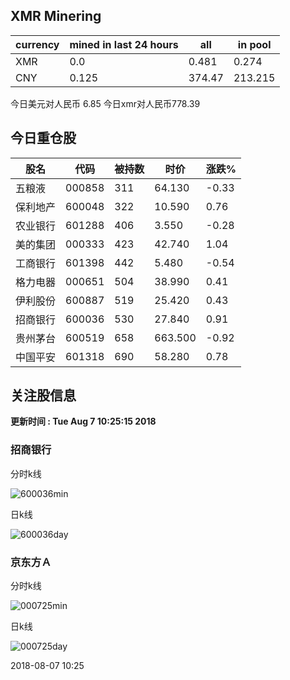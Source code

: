 ## XMR Minering

|currency|mined in last 24 hours|all|in pool|
|---|---|---|---|
|XMR|0.0|0.481|0.274|
|CNY|0.125|374.47|213.215|

今日美元对人民币 6.85	今日xmr对人民币778.39


## 今日重仓股 

|股名|代码|被持数|时价|涨跌%|
|---|---|---|---|---|
|五粮液|000858|311|64.130|-0.33|
|保利地产|600048|322|10.590|0.76|
|农业银行|601288|406|3.550|-0.28|
|美的集团|000333|423|42.740|1.04|
|工商银行|601398|442|5.480|-0.54|
|格力电器|000651|504|38.990|0.41|
|伊利股份|600887|519|25.420|0.43|
|招商银行|600036|530|27.840|0.91|
|贵州茅台|600519|658|663.500|-0.92|
|中国平安|601318|690|58.280|0.78|

## 关注股信息
**更新时间 : Tue Aug  7 10:25:15 2018**
### 招商银行 
分时k线

![600036min](http://image.sinajs.cn/newchart/min/n/sh600036.gif)

日k线

![600036day](http://image.sinajs.cn/newchart/daily/n/sh600036.gif)

### 京东方Ａ 
分时k线

![000725min](http://image.sinajs.cn/newchart/min/n/sz000725.gif)

日k线

![000725day](http://image.sinajs.cn/newchart/daily/n/sz000725.gif)

2018-08-07 10:25